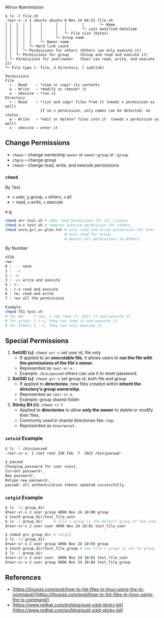 #linux #permission

```
$ ls -l file.sh
-rwxr-x--x 1 ubuntu ubuntu 0 Nov 24 04:51 file.sh
│ │  │  │  │    │      │   │       │       └─ Name
│ │  │  │  │    │      │   │       └─ Last modified datetime
│ │  │  │  │    │      │   └─ File size (bytes)
│ │  │  │  │    │      └─ Group name
│ │  │  │  │    └─ Owner name
│ │  │  │  └─ Hard link count
│ │  │  └─ Permissions for others (Others can only execute it)
│ │  └─ Permissions for group     (Group and read and execute it)
│ └─ Permissions for user/owner   (User can read, write, and execute it)
└─ File type (- file, d directory, l symlink)

Permissions
File
  r - Read    – *view or copy* its contents
  w - Write   – *modify or remove* it
  x - eXecute – *run it
Directory
  r - Read    – *list and copy* files from it (needs x permission as well)
                If no x permission, only names can be detected, no status.
  w - Write   – *edit or delete* files into it  (needs x permission as well)
  x - eXecute – enter it
```

## Change Permissions

- `chown` – change ownership `owner` or `owner:group` or `:group`
- `chgrp` – change group
- `chmod` – change read, write, and execute permissions

### `chmod`

By Text

- `u` user, `g` group, `o` others, `a` all
- `r` read, `w` write, `x` execute

e.g.

```bash
chmod a+r test.sh # adds read permission for all classes
chmod o-x test.sh # removes execute permission for others
chmod u=rw,g=r,o= plan.txt # sets read and write permission for User
                           # sets read for Group
                           # denies all permissions to Others
```

By Number

```bash
4210
rwx-
0 : --- none
1 : --x
2 : -w-
3 : -wx write and execute
4 : r--
5 : r-x read and execute
6 : rw- read and write
7 : rwx all the permissions

Example
chmod 751 test.sh
# for me:    7 rwx, I can read it, edit it and execute it
# for group: 5 r-x, they can read it and execute it
# for others 1 --x, they can only execute it
```

## Special Permissions

1. **SetUID (`s`)**: `chmod u+/-s` set user id, file only
    - If applied to an **executable file**, it allows users to **run the file with the permissions of the file's owner**.
    - Represented as `rwsr-xr-x`.
    - Example: `/bin/passwd` others can use it to reset password.
2. **SetGID (`s`)**: `chmod g+/-s` set group id, both file and group
    - If applied to **directories**, new files created within **inherit the directory’s group ownership**.
    - Represented as `rwxr-sr-x`.
    - Example: group shared folder
3. **Sticky Bit (`t`)**: `chmod +/-t`
    - Applied to **directories** to allow **only the owner** to delete or modify their files.
    - Commonly used in shared directories like `/tmp`.
    - Represented as `drwxrwxrwt`.

### `setuid` Example

```bash
$ ls -l /bin/passwd
-rwsr-xr-x. 1 root root 33K Feb  7  2022 /bin/passwd*

$ passwd
Changing password for user xxxx1.
Current password:_
New password:_
Retype new password:_
passwd: all authentication tokens updated successfully.
```

### `setgid` Example

```bash
$ ls -ld group_dir
drwxr-xr-x 2 user group 4096 Nov 24 10:00 group
$ touch group_dir/test_file_user
$ ls -l group_dir     # file's group is the default group of the user
drwxr-xr-x 2 user user 4096 Nov 24 10:01 test_file_user

$ chmod g+s group_dir # setgid
$ ls -ld group_dir
drwxr-sr-x 2 user group 4096 Nov 24 10:03 group
$ touch group_dir/test_file_group # now file's group is set to group
$ ls -l group_dir     
drwxr-xr-x 2 user user  4096 Nov 24 10:01 test_file_user
drwxr-xr-x 2 user group 4096 Nov 24 10:04 test_file_group
```

## References

- [https://linuxize.com/post/how-to-list-files-in-linux-using-the-ls-command/](https://linuxize.com/post/how-to-list-files-in-linux-using-the-ls-command/)
- [https://www.redhat.com/en/blog/suid-sgid-sticky-bit](https://www.redhat.com/en/blog/suid-sgid-sticky-bit)
